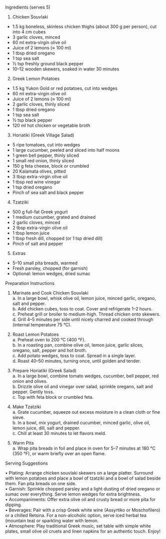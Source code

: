 Ingredients (serves 5)

1. Chicken Souvlaki  
- 1.5 kg boneless, skinless chicken thighs (about 300 g per person), cut into 4 cm cubes  
- 3 garlic cloves, minced  
- 60 ml extra-virgin olive oil  
- Juice of 2 lemons (≈ 100 ml)  
- 1 tbsp dried oregano  
- 1 tsp sea salt  
- ½ tsp freshly ground black pepper  
- 10–12 wooden skewers, soaked in water 30 minutes  

2. Greek Lemon Potatoes  
- 1.5 kg Yukon Gold or red potatoes, cut into wedges  
- 60 ml extra-virgin olive oil  
- Juice of 2 lemons (≈ 100 ml)  
- 2 garlic cloves, thinly sliced  
- 1 tbsp dried oregano  
- 1 tsp sea salt  
- ½ tsp black pepper  
- 120 ml hot chicken or vegetable broth  

3. Horiatiki (Greek Village Salad)  
- 5 ripe tomatoes, cut into wedges  
- 1 large cucumber, peeled and sliced into half moons  
- 1 green bell pepper, thinly sliced  
- 1 small red onion, thinly sliced  
- 150 g feta cheese, block or crumbled  
- 20 Kalamata olives, pitted  
- 3 tbsp extra-virgin olive oil  
- 1 tbsp red wine vinegar  
- 1 tsp dried oregano  
- Pinch of sea salt and black pepper  

4. Tzatziki  
- 500 g full-fat Greek yogurt  
- 1 medium cucumber, grated and drained  
- 2 garlic cloves, minced  
- 2 tbsp extra-virgin olive oil  
- 1 tbsp lemon juice  
- 1 tbsp fresh dill, chopped (or 1 tsp dried dill)  
- Pinch of salt and pepper  

5. Extras  
- 5–10 small pita breads, warmed  
- Fresh parsley, chopped (for garnish)  
- Optional: lemon wedges, dried sumac  

Preparation Instructions

1. Marinate and Cook Chicken Souvlaki  
  a. In a large bowl, whisk olive oil, lemon juice, minced garlic, oregano, salt and pepper.  
  b. Add chicken cubes, toss to coat. Cover and refrigerate 1–2 hours.  
  c. Preheat grill or broiler to medium-high. Thread chicken onto skewers.  
  d. Grill 4–5 minutes per side until nicely charred and cooked through (internal temperature 75 °C).  

2. Roast Lemon Potatoes  
  a. Preheat oven to 200 °C (400 °F).  
  b. In a roasting pan, combine olive oil, lemon juice, garlic slices, oregano, salt, pepper and hot broth.  
  c. Add potato wedges, toss to coat. Spread in a single layer.  
  d. Roast 40–50 minutes, turning once, until golden and tender.  

3. Prepare Horiatiki (Greek Salad)  
  a. In a large bowl, combine tomato wedges, cucumber, bell pepper, red onion and olives.  
  b. Drizzle olive oil and vinegar over salad, sprinkle oregano, salt and pepper. Gently toss.  
  c. Top with feta block or crumbled feta.  

4. Make Tzatziki  
  a. Grate cucumber, squeeze out excess moisture in a clean cloth or fine sieve.  
  b. In a bowl, mix yogurt, drained cucumber, minced garlic, olive oil, lemon juice, dill, salt and pepper.  
  c. Chill at least 30 minutes to let flavors meld.  

5. Warm Pita  
  a. Wrap pita breads in foil and place in oven for 5–7 minutes at 180 °C (350 °F), or warm briefly over an open flame.  

Serving Suggestions

• Plating: Arrange chicken souvlaki skewers on a large platter. Surround with lemon potatoes and place a bowl of tzatziki and a bowl of salad beside them. Fan pita breads on one side.  
• Garnish: Sprinkle chopped parsley and a light dusting of dried oregano or sumac over everything. Serve lemon wedges for extra brightness.  
• Accompaniments: Offer extra olive oil and crusty bread or more pita for dipping.  
• Beverages: Pair with a crisp Greek white wine (Assyrtiko or Moschofilero) or a chilled Retsina. For a non-alcoholic option, serve iced herbal tea (mountain tea) or sparkling water with lemon.  
• Atmosphere: Play traditional Greek music, set table with simple white plates, small olive oil cruets and linen napkins for an authentic touch. Enjoy!